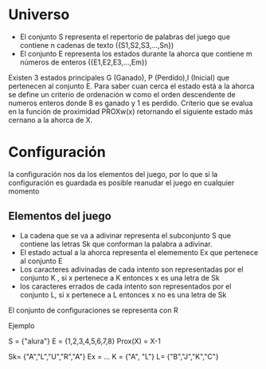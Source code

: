 # Universo

- El conjunto S representa el repertorio de palabras del juego que contiene n cadenas de texto ({S1,S2,S3,...,Sn})
- El conjunto E representa los estados durante la ahorca que contiene m números de enteros ({E1,E2,E3,...,Em})

Existen 3 estados principales G (Ganado), P (Perdido),I (Inicial) que pertenecen al conjunto E. Para saber cuan cerca el estado está a la ahorca se define un criterio de ordenación w como el orden descendente  de numeros enteros donde 8 es ganado y 1 es perdido. Criterio que se  evalua en la función de proximidad PROXw(x) retornando el siguiente estado más cernano a la ahorca de X.

# Configuración

la configuración nos da los elementos del juego, por lo que si la configuración es guardada es posible reanudar el juego en cualquier momento

## Elementos del juego

- La cadena que se va a adivinar representa el subconjunto S que contiene las letras Sk que conforman la palabra a  adivinar.
- El estado actual a la ahorca representa el elememento Ex que pertenece al conjunto E
- Los caracteres adivinadas de cada intento son representadas por el conjunto K , si x pertenece a K entonces x es una letra de Sk
- los caracteres errados de cada intento son representados por el conjunto L, si x pertenece a L entonces x no es una letra de Sk

El conjunto de configuraciones se representa con R

Ejemplo

S = {"alura"}
E = {1,2,3,4,5,6,7,8}
Prox(X) = X-1

Sk= {"A","L","U","R","A"}
Ex = ...
K = {"A", "L"}
L= {"B","J","K","C"}